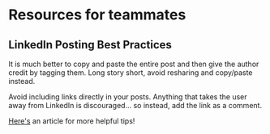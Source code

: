 # Resources for teammates

## LinkedIn Posting Best Practices
It is much better to copy and paste the entire post and then give the author credit by tagging them. Long story short, avoid resharing and copy/paste instead.

Avoid including links directly in your posts.  Anything that takes the user away from LinkedIn is discouraged... so instead, add the link as a comment.

[Here's](https://www.linkedin.com/pulse/13-tips-mastering-linkedin-algorithm-jay-palter/) an article for more helpful tips!
